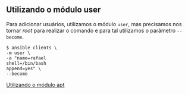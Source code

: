 ## Utilizando o módulo user

Para adicionar usuários, utilizamos o módulo `user`, mas precisamos nos tornar _root_ para realizar o comando e para tal utilizamos o parâmetro `--become`.

```shell
$ ansible clients \
-m user \
-a "name=rafael
shell=/bin/bash
append=yes" \
--become
```

[Utilizando o módulo apt](apt.md)